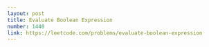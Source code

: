 ```yaml
---
layout: post
title: Evaluate Boolean Expression
number: 1440
link: https://leetcode.com/problems/evaluate-boolean-expression
---
```

